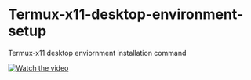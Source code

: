 # Termux-x11-desktop-environment-setup
Termux-x11 desktop enviornment installation command



[![Watch the video](https://img.youtu.be/VN6u6wJNvbQ/defualt.jpg)](https://youtu.be/VN6u6wJNvbQ)
